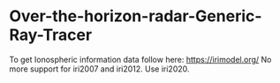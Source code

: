 # Over-the-horizon-radar-Generic-Ray-Tracer

To get Ionospheric information data follow here: https://irimodel.org/
No more support for iri2007 and iri2012. Use iri2020.
